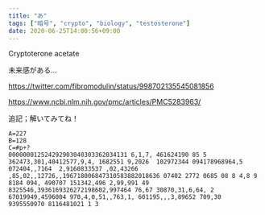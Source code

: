 ```yaml
---
title: "あ"
tags: ["暗号", "crypto", "biology", "testosterone"]
date: 2020-06-25T14:00:56+09:00
---
```


Cryptoterone acetate

未来感がある...

<https://twitter.com/fibromodulin/status/998702135545081856>

<https://www.ncbi.nlm.nih.gov/pmc/articles/PMC5283963/>

追記；解いてみてね！

```
A=227
B=128
C=#p+?
000000012524292903040303362034131 6,1,7, 461624190 85 5 362473,301,40412577,9,4, 1682551 9,2026  102972344 094178968964,5 072404,,7164  2,9160833537 ,02,43266 ,85,02,,12726,,196718006847310583882018636 07402 2772 0685 08 8 4,8 9  8184 094, 490707 151342,496 2,99,991 49 8325546,3936169326272198602,997464 76,67 30870,31,6,64, 2 67019949,4596004 970,4,0,51,,763,1, 601195,,,3,89652 709,30  9395550970 8116481021 1 3  
```
